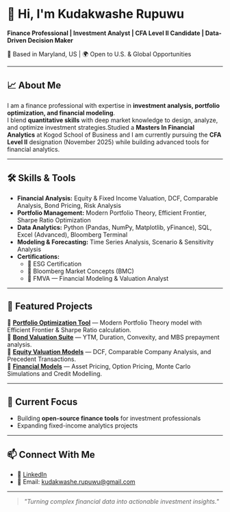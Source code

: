 # 👋 Hi, I'm Kudakwashe Rupuwu

**Finance Professional | Investment Analyst | CFA Level II Candidate | Data-Driven Decision Maker**

📍 Based in Maryland, US | 🌍 Open to U.S. & Global Opportunities  

---

## 📈 About Me
I am a finance professional with expertise in **investment analysis, portfolio optimization, and financial modeling**.  
I blend **quantitative skills** with deep market knowledge to design, analyze, and optimize investment strategies.Studied a **Masters In Financial Analytics** at Kogod School of Business and I am
currently pursuing the **CFA Level II** designation (November 2025) while building advanced tools for financial analytics.

---

## 🛠 Skills & Tools
- **Financial Analysis:** Equity & Fixed Income Valuation, DCF, Comparable Analysis, Bond Pricing, Risk Analysis
- **Portfolio Management:** Modern Portfolio Theory, Efficient Frontier, Sharpe Ratio Optimization
- **Data Analytics:** Python (Pandas, NumPy, Matplotlib, yFinance), SQL, Excel (Advanced), Bloomberg Terminal
- **Modeling & Forecasting:** Time Series Analysis, Scenario & Sensitivity Analysis
- **Certifications:**  
  - 📜 ESG Certification  
  - 📜 Bloomberg Market Concepts (BMC)  
  - 📜 FMVA — Financial Modeling & Valuation Analyst  

---

## 📂 Featured Projects
🔹 **[Portfolio Optimization Tool](https://github.com/KRupuwu/Portfolio_Management-and-Risk)** — Modern Portfolio Theory model with Efficient Frontier & Sharpe Ratio calculation.  
🔹 **[Bond Valuation Suite](#)** — YTM, Duration, Convexity, and MBS prepayment analysis.  
🔹 **[Equity Valuation Models](#)** — DCF, Comparable Company Analysis, and Precedent Transactions.  
🔹 **[Financial Models](https://github.com/KRupuwu/Financial_Models)** — Asset Pricing, Option Pricing, Monte Carlo Simulations and Credit Modelling.  

---

## 🎯 Current Focus
- Building **open-source finance tools** for investment professionals
- Expanding fixed-income analytics projects

---

## 📫 Connect With Me
- 💼 [LinkedIn](https://www.linkedin.com/in/kudakwashe-rupuwu/)
- 📧 Email: kudakwashe.rupuwu@gmail.com

---

> *"Turning complex financial data into actionable investment insights."*
